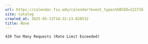 ```yaml
---
url: https://calendar.fiu.edu/calendar?event_types%5B%5D=121719
site: Catalog
crawled_at: 2025-05-13T14:32:13.820532
title: None
---
```


```
429 Too Many Requests (Rate Limit Exceeded)

```

